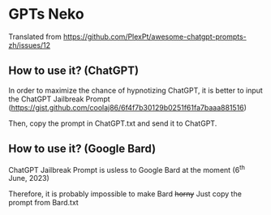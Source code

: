 # GPTs Neko
Translated from https://github.com/PlexPt/awesome-chatgpt-prompts-zh/issues/12

## How to use it? (ChatGPT)

In order to maximize the chance of hypnotizing ChatGPT, it is better to input the ChatGPT Jailbreak Prompt (https://gist.github.com/coolaj86/6f4f7b30129b0251f61fa7baaa881516)

Then, copy the prompt in ChatGPT.txt and send it to ChatGPT.


## How to use it? (Google Bard)

ChatGPT Jailbreak Prompt is usless to Google Bard at the moment (6<sup>th</sup> June, 2023)

Therefore, it is probably impossible to make Bard ~~horny~~
Just copy the prompt from Bard.txt
